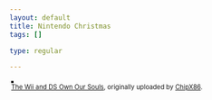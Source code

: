 ```yaml
--- 
layout: default
title: Nintendo Christmas
tags: []

type: regular

---
```

<style type="text/css">
.flickr-photo { border: solid 2px #000000; }
.flickr-yourcomment { }
.flickr-frame { text-align: left; padding: 3px; }
.flickr-caption { font-size: 0.8em; margin-top: 0px; }
</style>

<div class="flickr-frame">
	<a href="http://www.flickr.com/photos/chipx86/343759191/" title="photo sharing"><img src="http://farm1.static.flickr.com/137/343759191_e2d467c844.jpg" class="flickr-photo" alt="" /></a>
<br />
	<span class="flickr-caption"><a href="http://www.flickr.com/photos/chipx86/343759191/">The Wii and DS Own Our Souls</a>, originally uploaded by <a href="http://www.flickr.com/people/chipx86/">ChipX86</a>.</span>
</div>
				
<p class="flickr-yourcomment">
	
</p>
